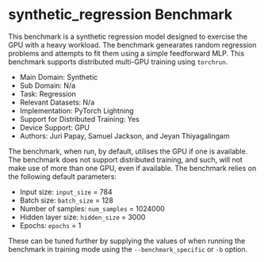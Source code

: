 # synthetic_regression Benchmark

This benchmark is a synthetic regression model designed to exercise the GPU with a heavy workload. The benchmark genearates random regression problems and attempts to fit them using a simple feedforward MLP. This benchmark supports distributed multi-GPU training using `torchrun`.

* Main Domain: Synthetic
* Sub Domain: N/a
* Task: Regression
* Relevant Datasets: N/a
* Implementation: PyTorch Lightning
* Support for Distributed Training: Yes
* Device Support: GPU
* Authors: Juri Papay, Samuel Jackson, and Jeyan Thiyagalingam

The benchmark, when run, by default, utilises the GPU if one is available.  The benchmark does not support distributed training, and such, will not make use of more than one GPU, even if available. The benchmark relies on the following default parameters: 

* Input size: `input_size` = 784
* Batch size: `batch_size` = 128
* Number of samples: `num_samples` = 1024000
* Hidden layer size: `hidden_size` = 3000
* Epochs: `epochs` = 1

These can be tuned further by supplying the values of when running the benchmark in training mode using the `--benchmark_specific` or `-b` option.   

<!--
This benchmark is a synthetic regression model designed to exercise the GPU with a heavy workload. The benchmark genearates random regression problems and attempts to fit them using a simple feedforward MLP. This benchmark supports distributed multi-GPU training using `torchrun`.

* Main Domain: Synthetic
* Sub Domain: N/a
* Task: Regression
* Relevant Datasets: N/a
* Implementation: PyTorch Lightning
* Support for Distributed Training: Yes
* Device Support: GPU
* Authors: Juri Papay, Samuel Jackson, and Jeyan Thiyagalingam
-->